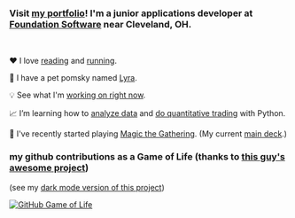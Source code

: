 ### Visit [my portfolio](https://rutholdja.netlify.app/)! I'm a junior applications developer at [Foundation Software](https://www.foundationsoft.com/) near Cleveland, OH.
<br />

❤ I love [reading](https://www.goodreads.com/user/show/72249220-ruth) and [running](https://www.strava.com/athletes/roldja).

🐶 I have a pet pomsky named [Lyra](https://i.redd.it/rr1rc68jd8971.jpg).

💡 See what I'm [working on right now](https://github.com/users/ruthrootz/projects/1).

📈 I’m learning how to [analyze data](https://www.kaggle.com/ruthrootz) and [do quantitative trading](https://www.quantconnect.com/u/ruth-o) with Python.

🎴 I've recently started playing [Magic the Gathering](https://magic.wizards.com/en). (My current [main deck](https://www.topdecked.com/decks/fire-and-brimstone/09f97d12-1788-4005-be8f-fd9115858715).)
<br />

### my github contributions as a Game of Life (thanks to [this guy's awesome project](https://github.com/ethomson/github4life))

(see my [dark mode version of this project](https://github.com/ruthrootz/github4life))

[![GitHub Game of Life](https://github-life.herokuapp.com/ruthrootz.gif?z=6)](https://github-life.herokuapp.com/ruthrootz)
<br />

